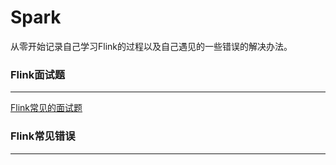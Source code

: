 # Spark

从零开始记录自己学习Flink的过程以及自己遇见的一些错误的解决办法。

### Flink面试题

---

[Flink常见的面试题](Flink常见的面试题.md)



### Flink常见错误

---

